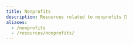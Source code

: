 ```yaml
---
title: Nonprofits
description: Resources related to nonprofits 💛
aliases:
  - /nonprofits
  - /resources/nonprofits/
---
```

